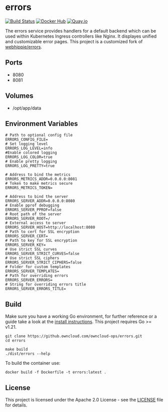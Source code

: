 # errors

[![Build Status](https://drone.owncloud.com/api/badges/owncloud-ops/errors/status.svg)](https://drone.owncloud.com/owncloud-ops/errors)
[![Docker Hub](https://img.shields.io/badge/docker-latest-blue.svg?logo=docker&logoColor=white)](https://hub.docker.com/r/owncloudops/errors)
[![Quay.io](https://img.shields.io/badge/quay-latest-blue.svg?logo=docker&logoColor=white)](https://quay.io/repository/owncloudops/errors)

The errors service provides handlers for a default backend which can be used within Kubernetes Ingress controllers like Nginx. It displayes unified and customizable error pages. This project is a customized fork of [webhippie/errors](https://github.com/webhippie/errors).

## Ports

- 8080
- 8081

## Volumes

- /opt/app/data

## Environment Variables

```Shell
# Path to optional config file
ERRORS_CONFIG_FILE=
# Set logging level
ERRORS_LOG_LEVEL=info
#Enable colored logging
ERRORS_LOG_COLOR=true
# Enable pretty logging
ERRORS_LOG_PRETTY=true

# Address to bind the metrics
ERRORS_METRICS_ADDR=0.0.0.0:8081
# Token to make metrics secure
ERRORS_METRICS_TOKEN=

# Address to bind the server
ERRORS_SERVER_ADDR=0.0.0.0:8080
# Enable pprof debugging
ERRORS_SERVER_PPROF=false
# Root path of the server
ERRORS_SERVER_ROOT=/
# External access to server
ERRORS_SERVER_HOST=http://localhost:8080
# Path to cert for SSL encryption
ERRORS_SERVER_CERT=
# Path to key for SSL encryption
ERRORS_SERVER_KEY=
# Use strict SSL curves
ERRORS_SERVER_STRICT_CURVES=false
# Use strict SSL ciphers
ERRORS_SERVER_STRICT_CIPHERS=false
# Folder for custom templates
ERRORS_SERVER_TEMPLATES=
# Path for overriding errors
ERRORS_SERVER_ERRORS=
# String for overriding errors title
ERRORS_SERVER_ERRORS_TITLE=
```

## Build

Make sure you have a working Go environment, for further reference or a guide take a look at the [install instructions](https://golang.org/doc/install.html). This project requires Go >= v1.21.

```Shell
git clone https://github.owncloud.com/owncloud-ops/errors.git
cd errors

make build
./dist/errors --help
```

To build the container use:

```Shell
docker build -f Dockerfile -t errors:latest .
```

## License

This project is licensed under the Apache 2.0 License - see the [LICENSE](https://github.com/owncloud-ops/errors/blob/main/LICENSE) file for details.
